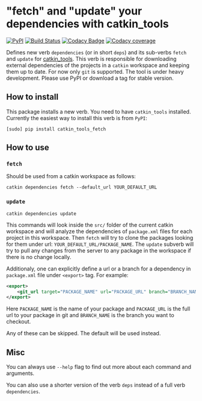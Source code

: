 # "fetch" and "update" your dependencies with catkin_tools

[![PyPI][pypi-img]][pypi-link]
[![Build Status][travis-img]][travis-link]
[![Codacy Badge][codacy-img]][codacy-link]
[![Codacy coverage][codacy-coverage-img]][codacy-coverage-link]

Defines new verb `dependencies` (or in short `deps`) 
and its sub-verbs `fetch` and `update` for
[catkin_tools](https://github.com/catkin/catkin_tools). 
This verb is responsible for downloading external dependencies 
of the projects in a `catkin` workspace and keeping them up to date. 
For now only `git` is supported. The tool is under heavy development. 
Please use PyPI or download a tag for stable version.

## How to install ##
This package installs a new verb. You need to have `catkin_tools` installed.
Currently the easiest way to install this verb is from `PyPI`:
```
[sudo] pip install catkin_tools_fetch
```

## How to use ##
### `fetch` ###
Should be used from a catkin workspace as follows:
```
catkin dependencies fetch --default_url YOUR_DEFAULT_URL
```

### `update` ###
```
catkin dependencies update
```

This commands will look inside the `src/` folder of the current catkin workspace
and will analyze the dependencies of `package.xml` files for each project in
this workspace. Then `fetch` will try to clone the packages looking for them under
url: `YOUR_DEFAULT_URL/PACKAGE_NAME`. The `update` subverb will try to pull any 
changes from the server to any package in the workspace if there is no change locally.

Additionaly, one can explicitly define a url or a branch for a dependency in
`package.xml` file under `<export>` tag. For example:

```xml
<export>
    <git_url target="PACKAGE_NAME" url="PACKAGE_URL" branch="BRANCH_NAME" />
</export>
```

Here `PACKAGE_NAME` is the name of your package and `PACKAGE_URL` is the full
url to your package in git and `BRANCH_NAME` is the branch you want to
checkout.

Any of these can be skipped. The default will be used instead.

## Misc ##
You can always use `--help` flag to find out more about each command and arguments.

You can also use a shorter version of the verb `deps` instead of a full verb `dependencies`.

[codacy-img]: https://img.shields.io/codacy/grade/9c050cd8852046ae863c940b8409f9ea.svg?style=flat-square
[codacy-coverage-img]: https://img.shields.io/codacy/coverage/9c050cd8852046ae863c940b8409f9ea.svg?style=flat-square
[codacy-link]: https://www.codacy.com/app/zabugr/catkin_tools_fetch?utm_source=github.com&amp;utm_medium=referral&amp;utm_content=niosus/catkin_tools_fetch&amp;utm_campaign=Badge_Grade
[codacy-coverage-link]: https://www.codacy.com/app/zabugr/catkin_tools_fetch?utm_source=github.com&amp;utm_medium=referral&amp;utm_content=niosus/catkin_tools_fetch&amp;utm_campaign=Badge_Coverage
[travis-img]: https://img.shields.io/travis/niosus/catkin_tools_fetch/master.svg?style=flat-square
[travis-link]: https://travis-ci.org/niosus/catkin_tools_fetch

[pypi-img]: https://img.shields.io/pypi/v/catkin_tools_fetch.svg?style=flat-square
[pypi-link]: https://pypi.python.org/pypi/catkin_tools_fetch

